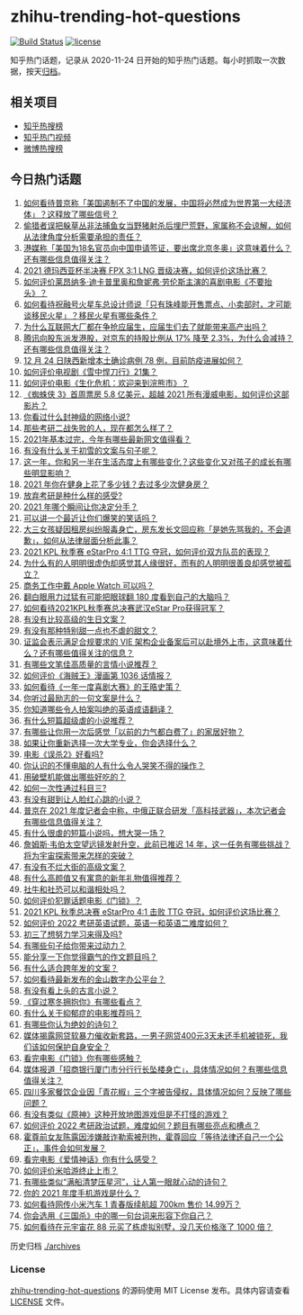 # zhihu-trending-hot-questions

[![Build Status](https://github.com/justjavac/zhihu-trending-hot-questions/workflows/ci/badge.svg?branch=master)](https://github.com/justjavac/zhihu-trending-hot-questions/actions)
[![license](https://img.shields.io/github/license/justjavac/zhihu-trending-hot-questions)](https://github.com/justjavac/zhihu-trending-hot-questions/blob/master/LICENSE)

知乎热门话题，记录从 2020-11-24 日开始的知乎热门话题。每小时抓取一次数据，按天[归档](./archives)。

## 相关项目

- [知乎热搜榜](https://github.com/justjavac/zhihu-trending-top-search)
- [知乎热门视频](https://github.com/justjavac/zhihu-trending-hot-video)
- [微博热搜榜](https://github.com/justjavac/weibo-trending-hot-search)

## 今日热门话题

<!-- BEGIN -->
<!-- 最后更新时间 Sun Dec 26 2021 09:09:22 GMT+0800 (China Standard Time) -->

1. [如何看待普京称「美国遏制不了中国的发展，中国将必然成为世界第一大经济体」？这释放了哪些信号？](https://www.zhihu.com/question/508117655)
1. [偷猎者误把躲草丛非法捕鱼女当野猪射杀后埋尸荒野，家属称不会谅解，如何从法律角度分析需要承担的责任？](https://www.zhihu.com/question/507938010)
1. [港媒称「美国为18名官员向中国申请签证，要出席北京冬奥」这意味着什么？还有哪些信息值得关注？](https://www.zhihu.com/question/508253680)
1. [2021 德玛西亚杯半决赛 FPX 3:1 LNG 晋级决赛，如何评价这场比赛？](https://www.zhihu.com/question/508307523)
1. [如何评价莱昂纳多·迪卡普里奥和詹妮弗·劳伦斯主演的喜剧电影《不要抬头》？](https://www.zhihu.com/question/489257735)
1. [如何看待祝融号火星车总设计师说「只有珠峰能开售票点、小卖部时，才可能谈移民火星」？移民火星有哪些条件？](https://www.zhihu.com/question/508129889)
1. [为什么互联网大厂都在争抢应届生，应届生们去了就能带来高产出吗？](https://www.zhihu.com/question/507629971)
1. [腾讯向股东派发港股，对京东的持股比例从 17% 降至 2.3%，为什么会减持？还有哪些信息值得关注？](https://www.zhihu.com/question/507855785)
1. [12 月 24 日陕西新增本土确诊病例 78 例，目前防疫进展如何？](https://www.zhihu.com/question/508213997)
1. [如何评价电视剧《雪中悍刀行》21集？](https://www.zhihu.com/question/508317088)
1. [如何评价电影《生化危机：欢迎来到浣熊市》？](https://www.zhihu.com/question/495923127)
1. [《蜘蛛侠 3》首周票房 5.8 亿美元，超越 2021 所有漫威电影，如何评价这部影片？](https://www.zhihu.com/question/507248020)
1. [你看过什么封神级的网络小说?](https://www.zhihu.com/question/359404780)
1. [那些考研二战失败的人，现在都怎么样了？](https://www.zhihu.com/question/349516833)
1. [2021年基本过完，今年有哪些最新网文值得看？](https://www.zhihu.com/question/508149648)
1. [有没有什么关于初雪的文案与句子呢？](https://www.zhihu.com/question/504401396)
1. [这一年，你和另一半在生活态度上有哪些变化？这些变化又对孩子的成长有哪些明显影响？](https://www.zhihu.com/question/506121372)
1. [2021 年你在健身上花了多少钱？去过多少次健身房？](https://www.zhihu.com/question/503464320)
1. [放弃考研是种什么样的感受?](https://www.zhihu.com/question/418168872)
1. [2021 年哪个瞬间让你决定分手？](https://www.zhihu.com/question/503464176)
1. [可以讲一个最近让你们爆笑的笑话吗？](https://www.zhihu.com/question/490501134)
1. [大三女孩疑因租房纠纷服毒身亡，房东发长文回应称「是她先骂我的，不会道歉」，如何从法律层面分析此事？](https://www.zhihu.com/question/508226449)
1. [2021 KPL 秋季赛 eStarPro 4:1 TTG 夺冠，如何评价双方队员的表现？](https://www.zhihu.com/question/508305303)
1. [为什么有的人明明很虚伪却感觉其人缘很好，而有的人明明很善良却感觉被孤立？](https://www.zhihu.com/question/40092699)
1. [商务工作中戴 Apple Watch 可以吗？](https://www.zhihu.com/question/357232560)
1. [翻白眼用力过猛有可能把眼球翻 180 度看到自己的大脑吗？](https://www.zhihu.com/question/366758093)
1. [如何看待2021KPL秋季赛总决赛武汉eStar Pro获得冠军？](https://www.zhihu.com/question/508305152)
1. [有没有比较高级的生日文案？](https://www.zhihu.com/question/494078023)
1. [有没有那种特别甜一点也不虐的甜文？](https://www.zhihu.com/question/481882161)
1. [证监会表示满足合规要求的 VIE 架构企业备案后可以赴境外上市，这意味着什么？还有哪些值得关注的信息？](https://www.zhihu.com/question/508175376)
1. [有哪些文笔佳高质量的言情小说推荐？](https://www.zhihu.com/question/35334758)
1. [如何评价《海贼王》漫画第 1036 话情报？](https://www.zhihu.com/question/498978723)
1. [如何看待《一年一度喜剧大赛》的王晧史策？](https://www.zhihu.com/question/502689474)
1. [你听过最励志的一句文案是什么？](https://www.zhihu.com/question/437716992)
1. [你知道哪些令人拍案叫绝的英语成语翻译？](https://www.zhihu.com/question/267896650)
1. [有什么短篇超级虐的小说推荐？](https://www.zhihu.com/question/490535885)
1. [有哪些让你用一次后感觉「以前的力气都白费了」的家居好物？](https://www.zhihu.com/question/420760487)
1. [如果让你重新选择一次大学专业，你会选择什么？](https://www.zhihu.com/question/359584072)
1. [电影《误杀2》好看吗?](https://www.zhihu.com/question/507204051)
1. [你认识的不懂电脑的人有什么令人哭笑不得的操作？](https://www.zhihu.com/question/267172350)
1. [用破壁机能做出哪些好吃的？](https://www.zhihu.com/question/66056631)
1. [如何一次性通过科目三?](https://www.zhihu.com/question/24523966)
1. [有没有甜到让人脸红心跳的小说？](https://www.zhihu.com/question/482362972)
1. [普京在 2021 年度记者会中称，中俄正联合研发「高科技武器」，本次记者会有哪些信息值得关注？](https://www.zhihu.com/question/508003846)
1. [有什么很虐的短篇小说吗，想大哭一场？](https://www.zhihu.com/question/471426519)
1. [詹姆斯·韦伯太空望远镜发射升空，此前已推迟 14 年，这一任务有哪些挑战？将为宇宙探索带来怎样的突破？](https://www.zhihu.com/question/508071961)
1. [有没有不烂大街的高级文案？](https://www.zhihu.com/question/489208790)
1. [有什么高颜值又有寓意的新年礼物值得推荐？](https://www.zhihu.com/question/439006400)
1. [社牛和社恐可以和谐相处吗？](https://www.zhihu.com/question/507724379)
1. [如何评价犯罪话题电影《门锁》？](https://www.zhihu.com/question/499058239)
1. [2021 KPL 秋季总决赛 eStarPro 4:1 击败 TTG 夺冠，如何评价这场比赛？](https://www.zhihu.com/question/508307294)
1. [如何评价 2022 考研英语试题，英语一和英语二难度如何？](https://www.zhihu.com/question/508247327)
1. [初三了想努力学习来得及吗?](https://www.zhihu.com/question/508167065)
1. [有哪些句子给你带来过动力？](https://www.zhihu.com/question/508026631)
1. [能分享一下你觉得霸气的作文题目吗？](https://www.zhihu.com/question/391977106)
1. [有什么适合跨年发的文案？](https://www.zhihu.com/question/506769088)
1. [如何看待最新发布的金山数字办公平台？](https://www.zhihu.com/question/507771591)
1. [有没有看上头的古言小说？](https://www.zhihu.com/question/506903602)
1. [《穿过寒冬拥抱你》有哪些看点？](https://www.zhihu.com/question/507441272)
1. [有什么关于抑郁症的电影推荐吗？](https://www.zhihu.com/question/34093164)
1. [有哪些你认为绝妙的诗句？](https://www.zhihu.com/question/267015705)
1. [媒体揭露网贷软暴力催收新套路，一男子网贷400元3天未还手机被锁死，我们该如何保护自身安全？](https://www.zhihu.com/question/508174535)
1. [看完电影《门锁》你有哪些感触？](https://www.zhihu.com/question/493269495)
1. [媒体报道「招商银行厦门市分行行长坠楼身亡」，具体情况如何？有哪些信息值得关注？](https://www.zhihu.com/question/508107661)
1. [四川多家餐饮企业因「青花椒」三个字被告侵权，具体情况如何？反映了哪些问题？](https://www.zhihu.com/question/508007966)
1. [有没有类似《原神》这种开放地图游戏但是不打怪的游戏？](https://www.zhihu.com/question/503735153)
1. [如何评价 2022 考研政治试题，难度如何？题目有哪些亮点和槽点？](https://www.zhihu.com/question/507939588)
1. [霍尊前女友陈露因涉嫌敲诈勒索被刑拘，霍尊回应「等待法律还自己一个公正」，事件会如何发展？](https://www.zhihu.com/question/508056030)
1. [看完电影《爱情神话》你有什么感受？](https://www.zhihu.com/question/508105053)
1. [如何评价米哈游终止上市？](https://www.zhihu.com/question/420662263)
1. [有哪些类似“满船清梦压星河”，让人第一眼就心动的诗句？](https://www.zhihu.com/question/298792087)
1. [你的 2021 年度手机游戏是什么？](https://www.zhihu.com/question/508124596)
1. [如何看待网传小米汽车 1 青春版续航超 700km 售价 14.99万？](https://www.zhihu.com/question/507883804)
1. [你会选用《三国杀》中的哪一句台词来形容下你自己？](https://www.zhihu.com/question/503437345)
1. [如何看待在元宇宙花 88 元买了栋虚拟别墅，没几天价格涨了 1000 倍？](https://www.zhihu.com/question/507612592)

<!-- END -->

历史归档 [./archives](./archives)

### License

[zhihu-trending-hot-questions](https://github.com/justjavac/zhihu-trending-hot-questions)
的源码使用 MIT License 发布。具体内容请查看 [LICENSE](./LICENSE) 文件。
